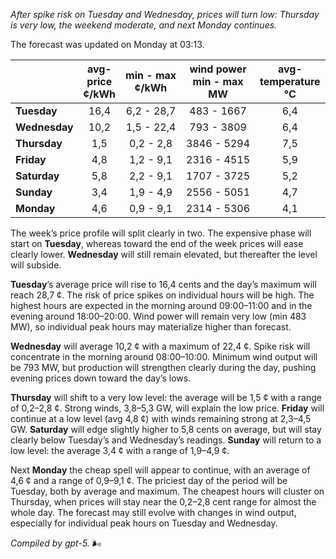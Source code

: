 *After spike risk on Tuesday and Wednesday, prices will turn low: Thursday is very low, the weekend moderate, and next Monday continues.*

The forecast was updated on Monday at 03:13.

|  | avg-<br>price<br>¢/kWh | min - max<br>¢/kWh | wind power<br>min - max<br>MW | avg-<br>temperature<br>°C |
|:-------------|:----------------:|:----------------:|:-------------:|:-------------:|
| **Tuesday** | 16,4 | 6,2 - 28,7 | 483 - 1667 | 6,4 |
| **Wednesday** | 10,2 | 1,5 - 22,4 | 793 - 3809 | 6,4 |
| **Thursday** | 1,5 | 0,2 - 2,8 | 3846 - 5294 | 7,5 |
| **Friday** | 4,8 | 1,2 - 9,1 | 2316 - 4515 | 5,9 |
| **Saturday** | 5,8 | 2,2 - 9,1 | 1707 - 3725 | 5,2 |
| **Sunday** | 3,4 | 1,9 - 4,9 | 2556 - 5051 | 4,7 |
| **Monday** | 4,6 | 0,9 - 9,1 | 2314 - 5306 | 4,1 |

The week’s price profile will split clearly in two. The expensive phase will start on **Tuesday**, whereas toward the end of the week prices will ease clearly lower. **Wednesday** will still remain elevated, but thereafter the level will subside.

**Tuesday**’s average price will rise to 16,4 cents and the day’s maximum will reach 28,7 ¢. The risk of price spikes on individual hours will be high. The highest hours are expected in the morning around 09:00–11:00 and in the evening around 18:00–20:00. Wind power will remain very low (min 483 MW), so individual peak hours may materialize higher than forecast.

**Wednesday** will average 10,2 ¢ with a maximum of 22,4 ¢. Spike risk will concentrate in the morning around 08:00–10:00. Minimum wind output will be 793 MW, but production will strengthen clearly during the day, pushing evening prices down toward the day’s lows.

**Thursday** will shift to a very low level: the average will be 1,5 ¢ with a range of 0,2–2,8 ¢. Strong winds, 3,8–5,3 GW, will explain the low price. **Friday** will continue at a low level (avg 4,8 ¢) with winds remaining strong at 2,3–4,5 GW. **Saturday** will edge slightly higher to 5,8 cents on average, but will stay clearly below Tuesday’s and Wednesday’s readings. **Sunday** will return to a low level: the average 3,4 ¢ with a range of 1,9–4,9 ¢.

Next **Monday** the cheap spell will appear to continue, with an average of 4,6 ¢ and a range of 0,9–9,1 ¢. The priciest day of the period will be Tuesday, both by average and maximum. The cheapest hours will cluster on Thursday, when prices will stay near the 0,2–2,8 cent range for almost the whole day. The forecast may still evolve with changes in wind output, especially for individual peak hours on Tuesday and Wednesday.

*Compiled by gpt-5.* 🌬️
